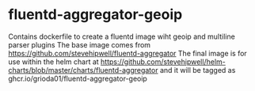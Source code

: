 # fluentd-aggregator-geoip
Contains dockerfile to create a fluentd image wiht geoip and multiline parser plugins
The base image comes from  https://github.com/stevehipwell/fluentd-aggregator
The final image is for use within the helm chart at https://github.com/stevehipwell/helm-charts/blob/master/charts/fluentd-aggregator
and it will be tagged as ghcr.io/grioda01/fluentd-aggregator-geoip
